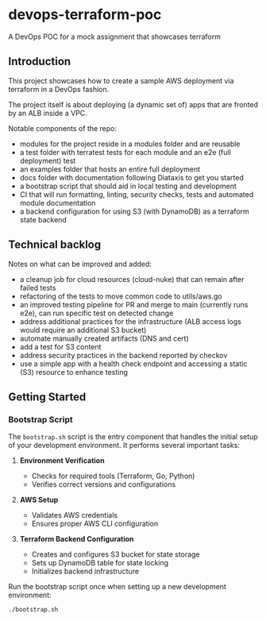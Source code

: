 # devops-terraform-poc
A DevOps POC for a mock assignment that showcases terraform

## Introduction

This project showcases how to create a sample AWS deployment via terraform in a DevOps fashion.

The project itself is about deploying (a dynamic set of) apps that are fronted by an ALB inside a VPC.

Notable components of the repo:

- modules for the project reside in a modules folder and are reusable
- a test folder with terratest tests for each module and an e2e (full deployment) test
- an examples folder that hosts an entire full deployment
- docs folder with documentation following Diataxis to get you started
- a bootstrap script that should aid in local testing and development
- CI that will run formatting, linting, security checks, tests and automated module documentation
- a backend configuration for using S3 (with DynamoDB) as a terraform state backend

## Technical backlog

Notes on what can be improved and added:

- a cleanup job for cloud resources (cloud-nuke) that can remain after failed tests
- refactoring of the tests to move common code to utils/aws.go
- an improved testing pipeline for PR and merge to main (currently runs e2e), can run specific test on detected change
- address additional practices for the infrastructure (ALB access logs would require an additional S3 bucket)
- automate manually created artifacts (DNS and cert)
- add a test for S3 content
- address security practices in the backend reported by checkov
- use a simple app with a health check endpoint and accessing a static (S3) resource to enhance testing

## Getting Started

### Bootstrap Script

The `bootstrap.sh` script is the entry component that handles the initial setup of your development environment. It performs several important tasks:

1. **Environment Verification**
   - Checks for required tools (Terraform, Go, Python)
   - Verifies correct versions and configurations

2. **AWS Setup**
   - Validates AWS credentials
   - Ensures proper AWS CLI configuration

3. **Terraform Backend Configuration**
   - Creates and configures S3 bucket for state storage
   - Sets up DynamoDB table for state locking
   - Initializes backend infrastructure

Run the bootstrap script once when setting up a new development environment:
```bash
./bootstrap.sh
```

<!-- BEGIN_TF_DOCS -->
<!-- END_TF_DOCS -->
